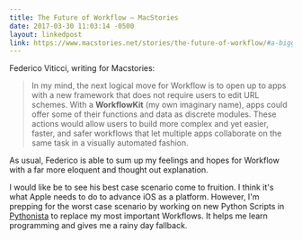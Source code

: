 ```yaml
---
title: The Future of Workflow – MacStories
date: 2017-03-30 11:03:14 -0500
layout: linkedpost
link: https://www.macstories.net/stories/the-future-of-workflow/#a-bigger-idea-workflowkit
---
```


Federico Viticci, writing for Macstories:

> In my mind, the next logical move for Workflow is to open up to apps with a new framework that does not require users to edit URL schemes. With a **WorkflowKit** (my own imaginary name), apps could offer some of their functions and data as discrete modules. These actions would allow users to build more complex and yet easier, faster, and safer workflows that let multiple apps collaborate on the same task in a visually automated fashion.

As usual, Federico is able to sum up my feelings and hopes for Workflow with a far more eloquent and thought out explanation. 

I would like be to see his best case scenario come to fruition. I think it's what Apple needs to do to advance iOS as a platform. However, I'm prepping for the worst case scenario by working on new Python Scripts in [Pythonista](https://itunes.apple.com/us/app/pythonista-3/id1085978097?mt=8&uo=4&at=1l3vwJx&ct=blog) to replace my most important Workflows. It helps me learn programming and gives me a rainy day fallback. 
